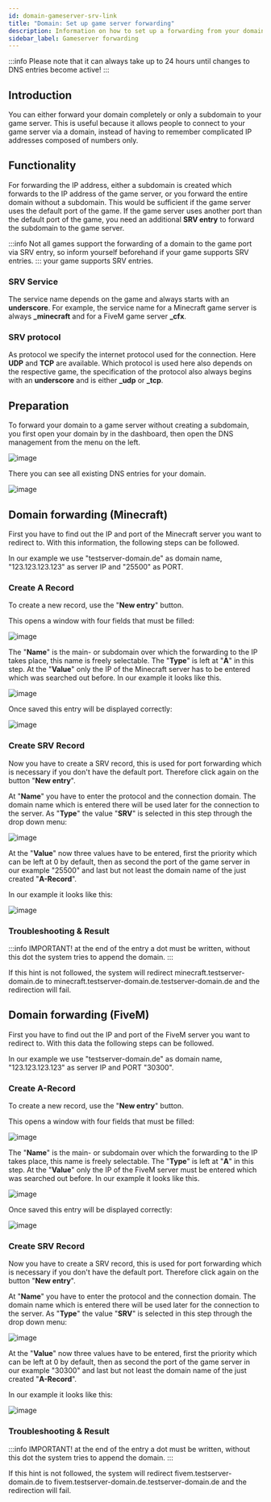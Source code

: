 ```yaml
---
id: domain-gameserver-srv-link
title: "Domain: Set up game server forwarding"
description: Information on how to set up a forwarding from your domain to a game server - ZAP-Hosting.com documentation
sidebar_label: Gameserver forwarding
---
```


:::info
Please note that it can always take up to 24 hours until changes to DNS entries become active!
:::

## Introduction
You can either forward your domain completely or only a subdomain to your game server. 
This is useful because it allows people to connect to your game server via a domain, instead of having to remember complicated IP addresses composed of numbers only.

## Functionality

For forwarding the IP address, either a subdomain is created which forwards to the IP address of the game server, or you forward the entire domain without a subdomain.
This would be sufficient if the game server uses the default port of the game.
If the game server uses another port than the default port of the game, you need an additional **SRV entry** to forward the subdomain to the game server.

:::info
Not all games support the forwarding of a domain to the game port via SRV entry, so inform yourself beforehand if your game supports SRV entries. 
:::
your game supports SRV entries.


### SRV Service
The service name depends on the game and always starts with an **underscore**.
For example, the service name for a Minecraft game server is always **_minecraft** and for a FiveM game server **_cfx**.


### SRV protocol
As protocol we specify the internet protocol used for the connection. Here **UDP** and **TCP** are available.
Which protocol is used here also depends on the respective game, the specification of the protocol also always begins
with an **underscore** and is either **_udp** or **_tcp**.

## Preparation
To forward your domain to a game server without creating a subdomain, you first open your domain by
in the dashboard, then open the DNS management from the menu on the left.

![image](https://user-images.githubusercontent.com/13604413/172062132-fbd375ad-4fee-4c28-af6f-370005f560eb.png)


There you can see all existing DNS entries for your domain.

![image](https://user-images.githubusercontent.com/13604413/172062190-77af42af-4639-4908-91d5-1320684049a9.png)


## Domain forwarding (Minecraft)
First you have to find out the IP and port of the Minecraft server you want to redirect to.
With this information, the following steps can be followed.

In our example we use "testserver-domain.de" as domain name, "123.123.123.123" as server IP and "25500" as PORT.

### Create A Record
To create a new record, use the "**New entry**" button.

This opens a window with four fields that must be filled:

![image](https://user-images.githubusercontent.com/13604413/172062215-06dc635b-eec9-4ad2-9901-0b7554b7e7b9.png)


The "**Name**" is the main- or subdomain over which the forwarding to the IP takes place, this name is freely selectable. The "**Type**" is left at "**A**" in this step. At the "**Value**" only the IP of the Minecraft server has to be entered which was searched out before.
In our example it looks like this.

![image](https://user-images.githubusercontent.com/13604413/172062230-a8019e62-9c82-4601-af01-ac5340c1cba5.png)

Once saved this entry will be displayed correctly:

![image](https://user-images.githubusercontent.com/13604413/172062255-ea720a1b-65e1-4eb3-bf65-bfd83fb03a6c.png)


### Create SRV Record
Now you have to create a SRV record, this is used for port forwarding which is necessary if you don't have the default port.
Therefore click again on the button "**New entry**". 

At "**Name**" you have to enter the protocol and the connection domain. The domain name which is entered there will be used later for the connection to the server. As "**Type**" the value "**SRV**" is selected in this step through the drop down menu:

![image](https://user-images.githubusercontent.com/13604413/172062272-0394edff-aa9c-4587-9a17-77ac74dc3cb5.png)


At the "**Value**" now three values have to be entered, first the priority which can be left at 0 by default, then as second the port of the game server in our example "25500" and last but not least the domain name of the just created "**A-Record**".

In our example it looks like this:

![image](https://user-images.githubusercontent.com/13604413/172062452-ec6e0fdb-5c6d-4a30-b578-933f5da0446d.png)


### Troubleshooting & Result
:::info
IMPORTANT! at the end of the entry a dot must be written, without this dot the system tries to append the domain. 
:::

If this hint is not followed, the system will redirect minecraft.testserver-domain.de to minecraft.testserver-domain.de.testserver-domain.de and the redirection will fail.

## Domain forwarding (FiveM)
First you have to find out the IP and port of the FiveM server you want to redirect to.
With this data the following steps can be followed.

In our example we use "testserver-domain.de" as domain name, "123.123.123.123" as server IP and PORT "30300".

### Create A-Record
To create a new record, use the "**New entry**" button.

This opens a window with four fields that must be filled:

![image](https://user-images.githubusercontent.com/13604413/172062501-ad0a0629-3c36-480e-96bb-1c09960d7e78.png)


The "**Name**" is the main- or subdomain over which the forwarding to the IP takes place, this name is freely selectable. The "**Type**" is left at "**A**" in this step. At the "**Value**" only the IP of the FiveM server must be entered which was searched out before.
In our example it looks like this.

![image](https://user-images.githubusercontent.com/13604413/172062490-cf3bab81-573c-448a-98a1-fcd12ec0823d.png)


Once saved this entry will be displayed correctly:

![image](https://user-images.githubusercontent.com/13604413/172062510-8b24fc94-49fa-440e-abb2-7cff693be8d2.png)


### Create SRV Record
Now you have to create a SRV record, this is used for port forwarding which is necessary if you don't have the default port.
Therefore click again on the button "**New entry**".

At "**Name**" you have to enter the protocol and the connection domain. The domain name which is entered there will be used later for the connection to the server. As "**Type**" the value "**SRV**" is selected in this step through the drop down menu:

![image](https://user-images.githubusercontent.com/13604413/172062652-3400e743-37ba-4906-8c30-8162d05c865c.png)


At the "**Value**" now three values have to be entered, first the priority which can be left at 0 by default, then as second the port of the game server in our example "30300" and last but not least the domain name of the just created "**A-Record**".

In our example it looks like this:

![image](https://user-images.githubusercontent.com/13604413/172062644-89dcfad2-073c-435f-839d-115dba26bf94.png)


### Troubleshooting & Result
:::info
IMPORTANT! at the end of the entry a dot must be written, without this dot the system tries to append the domain. 
:::

If this hint is not followed, the system will redirect fivem.testserver-domain.de to fivem.testserver-domain.de.testserver-domain.de and the redirection will fail.
